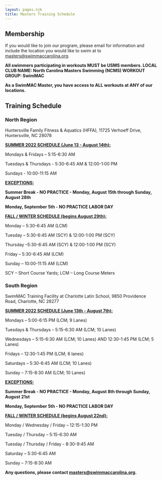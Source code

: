 ```yaml
---
layout: pages.njk
title: Masters Training Schedule
---
```

## Membership

<div class="bg-gray-100 p-6 my-6 text-center" markdown="1">

If you would like to join our program, please email for information and include the location you would like to swim at to <a href="mailto:masters@swimmaccarolina.org">masters@swimmaccarolina.org.</a>

**All swimmers participating in workouts MUST be USMS members. LOCAL CLUB NAME: North Carolina Masters Swimming (NCMS) WORKOUT GROUP: SwimMAC**

**As a SwimMAC Master, you have access to ALL workouts at ANY of our locations.**

</div>

<h2 class="separator-center">Training Schedule</h2>

<div class="flex flex-wrap -mx-4" markdown="1">
<div class="w-full md:w-1/2 p-4" markdown="1">

### North Region

<p class="center">Huntersville Family Fitness & Aquatics (HFFA), 11725 Verhoeff Drive, Huntersville, NC 28078</p>

<span style="text-decoration: underline;"><strong>SUMMER 2022 SCHEDULE (June 13 - August 14th):</strong></span>

Mondays & Fridays – 5:15-6:30 AM

Tuesdays & Thursdays - 5:30-6:45 AM & 12:00-1:00 PM

Sundays - 10:00-11:15 AM

<span style="text-decoration: underline;"><strong>EXCEPTIONS:</strong></span>

**Summer Break - NO PRACTICE - Monday, August 15th through Sunday, August 28th**

**Monday, September 5th - NO PRACTICE LABOR DAY**

<span style="text-decoration: underline;"><strong>FALL / WINTER SCHEDULE (begins August 29th):</strong></span>

Monday – 5:30-6:45 AM (LCM)

Tuesday – 5:30-6:45 AM (SCY) & 12:00-1:00 PM (SCY)

Thursday –5:30-6:45 AM (SCY) & 12:00-1:00 PM (SCY)

Friday – 5:30-6:45 AM (LCM)

Sunday – 10:00-11:15 AM (LCM)

SCY – Short Course Yards; LCM – Long Course Meters

</div>

<div class="w-full md:w-1/2 p-4" markdown="1">

### South Region

SwimMAC Training Facility at Charlotte Latin School, 9850 Providence Road, Charlotte, NC 28277

<span style="text-decoration: underline;"><strong>SUMMER 2022 SCHEDULE (June 13th - August 7th):</strong></span>

Mondays – 5:00-6:15 PM (LCM; 9 Lanes)

Tuesdays & Thursdays – 5:15-6:30 AM (LCM; 10 Lanes)

Wednesdays  – 5:15-6:30 AM (LCM; 10 Lanes) AND 12:30-1:45 PM (LCM; 5 Lanes)

Fridays – 12:30-1:45 PM (LCM; 6 lanes)

Saturdays – 5:30-6:45 AM (LCM; 10 Lanes)

Sunday – 7:15-8:30 AM (LCM; 10 Lanes)

<span style="text-decoration: underline;">
    <strong>EXCEPTIONS: </strong>
</span>

**Summer Break - NO PRACTICE - Monday, August 8th through Sunday, August 21st**

**Monday, September 5th - NO PRACTICE LABOR DAY**

<span style="text-decoration: underline;"><strong>FALL / WINTER SCHEDULE (begins August 22nd):</strong></span>

Monday / Wednesday / Friday – 12:15-1:30 PM

Tuesday / Thursday – 5:15-6:30 AM 

Tuesday / Thursday / Friday - 8:30-9:45 AM

Saturday – 5:30-6:45 AM

Sunday – 7:15-8:30 AM

</div>
</div>

**Any questions, please contact <a href="mailto:masters@swimmaccarolina.org" target="_blank" rel="noopener">masters@swimmaccarolina.org</a>.**